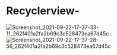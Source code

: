 # Recyclerview-

![Screenshot_2021-09-22-17-37-33-11_262f401a2fa2b69c3c528473ea67d45c](https://user-images.githubusercontent.com/62516213/134346540-6cbef51e-17ef-4d14-a9a0-6412effafcd2.jpg)
![Screenshot_2021-09-22-17-37-28-56_262f401a2fa2b69c3c528473ea67d45c](https://user-images.githubusercontent.com/62516213/134346555-e77cf669-d8c3-4323-87a8-396fc968fc29.jpg)
